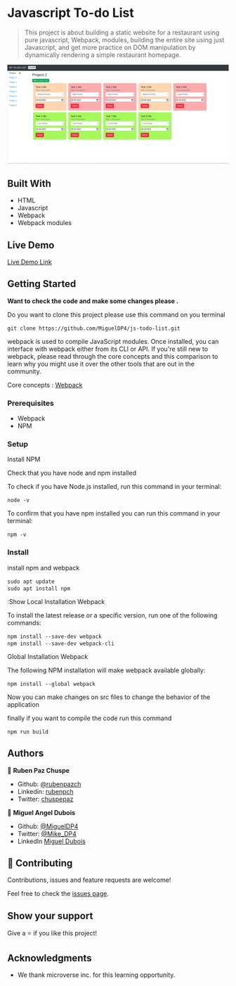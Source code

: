 # Javascript To-do List

> This project is about building a static website for a restaurant using pure javascript, Webpack, modules, building the entire site using just Javascript, and get more practice on DOM manipulation by dynamically rendering a simple restaurant homepage.

![screenshot](./app_screenshot.png)

## Built With

- HTML
- Javascript
- Webpack
- Webpack modules

## Live Demo

[Live Demo Link](https://raw.githack.com/MiguelDP4/js-todo-list/feature/dist/index.html)


## Getting Started

**Want to check the code and make some changes please .**

Do you want to clone this project please use this command on you terminal

```
git clone https://github.com/MiguelDP4/js-todo-list.git
```

webpack is used to compile JavaScript modules. Once installed, you can interface with webpack either from its CLI or API. If you're still new to webpack, please read through the core concepts and this comparison to learn why you might use it over the other tools that are out in the community.

Core concepts : [Webpack](https://webpack.js.org/concepts/)


### Prerequisites

- Webpack 
- NPM 

### Setup

Install NPM

Check that you have node and npm installed

To check if you have Node.js installed, run this command in your terminal:


```
node -v
```

To confirm that you have npm installed you can run this command in your terminal:


```
npm -v
```


### Install

install npm and webpack


```
sudo apt update
sudo apt install npm
```


:Show
Local Installation Webpack

To install the latest release or a specific version, run one of the following commands:

```
npm install --save-dev webpack
npm install --save-dev webpack-cli
```

Global Installation Webpack

The following NPM installation will make webpack available globally:

```
npm install --global webpack
```
Now you can make changes on src files to change the behavior of the application

finally if you want to compile the code run this command

```
npm run build
```

## Authors


👤 **Ruben Paz Chuspe**

- Github: [@rubenpazch](https://github.com/rubenpazch)
- Linkedin: [rubenpch](https://www.linkedin.com/in/rubenpch/)
- Twitter: [chuspepaz](https://twitter.com/ChuspePaz)

👤 **Miguel Angel Dubois**

- Github: [@MiguelDP4](https://github.com/MiguelDP4)
- Twitter: [@Mike_DP4](https://twitter.com/Mike_DP4)
- LinkedIn [Miguel Dubois](https://www.linkedin.com/in/miguel-angel-dubois)

## 🤝 Contributing

Contributions, issues and feature requests are welcome!

Feel free to check the [issues page](issues/).

## Show your support

Give a ⭐️ if you like this project!

## Acknowledgments

- We thank microverse inc. for this learning opportunity.
